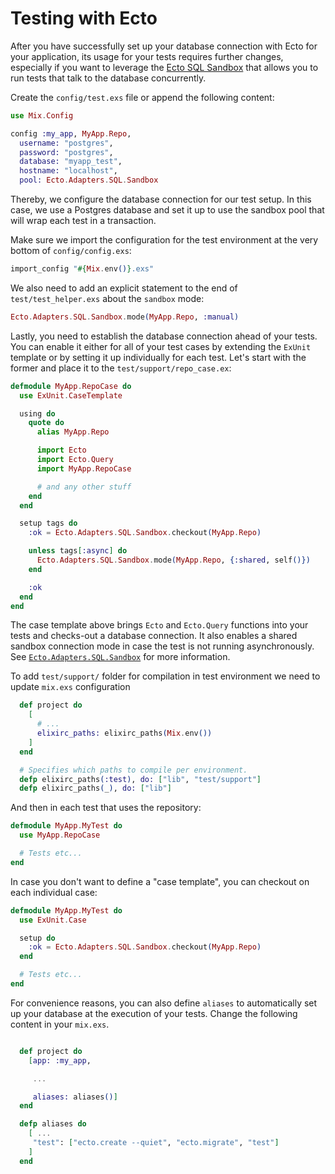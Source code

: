 # Testing with Ecto

After you have successfully set up your database connection with Ecto for your application,
its usage for your tests requires further changes, especially if you want to leverage the
[Ecto SQL Sandbox](https://hexdocs.pm/ecto_sql/Ecto.Adapters.SQL.Sandbox.html) that allows
you to run tests that talk to the database concurrently.

Create the `config/test.exs` file or append the following content:

```elixir
use Mix.Config

config :my_app, MyApp.Repo,
  username: "postgres",
  password: "postgres",
  database: "myapp_test",
  hostname: "localhost",
  pool: Ecto.Adapters.SQL.Sandbox

 ```

Thereby, we configure the database connection for our test setup.
In this case, we use a Postgres database and set it up to use the sandbox pool that will wrap each test in a transaction.

Make sure we import the configuration for the test environment at the very bottom of `config/config.exs`:

```elixir
import_config "#{Mix.env()}.exs"
```

We also need to add an explicit statement to the end of `test/test_helper.exs` about the `sandbox` mode:

```elixir
Ecto.Adapters.SQL.Sandbox.mode(MyApp.Repo, :manual)
```

Lastly, you need to establish the database connection ahead of your tests.
You can enable it either for all of your test cases by extending the `ExUnit` template or by setting it up individually for each test. Let's start with the former and place it to the `test/support/repo_case.ex`:

```elixir
defmodule MyApp.RepoCase do
  use ExUnit.CaseTemplate

  using do
    quote do
      alias MyApp.Repo

      import Ecto
      import Ecto.Query
      import MyApp.RepoCase

      # and any other stuff
    end
  end

  setup tags do
    :ok = Ecto.Adapters.SQL.Sandbox.checkout(MyApp.Repo)

    unless tags[:async] do
      Ecto.Adapters.SQL.Sandbox.mode(MyApp.Repo, {:shared, self()})
    end

    :ok
  end
end
```

The case template above brings `Ecto` and `Ecto.Query` functions into your tests and checks-out a database connection. It also enables a shared sandbox connection mode in case the test is not running asynchronously.
See [`Ecto.Adapters.SQL.Sandbox`](https://hexdocs.pm/ecto_sql/Ecto.Adapters.SQL.Sandbox.html) for more information.

To add `test/support/` folder for compilation in test environment we need to update `mix.exs` configuration

```elixir
  def project do
    [
      # ...
      elixirc_paths: elixirc_paths(Mix.env())
    ]
  end

  # Specifies which paths to compile per environment.
  defp elixirc_paths(:test), do: ["lib", "test/support"]
  defp elixirc_paths(_), do: ["lib"]
```

And then in each test that uses the repository:

```elixir
defmodule MyApp.MyTest do
  use MyApp.RepoCase

  # Tests etc...
end
```

In case you don't want to define a "case template", you can checkout on each individual case:

```elixir
defmodule MyApp.MyTest do
  use ExUnit.Case

  setup do
    :ok = Ecto.Adapters.SQL.Sandbox.checkout(MyApp.Repo)
  end

  # Tests etc...
end
```

For convenience reasons, you can also define `aliases` to automatically set up your database at the execution of your tests.
Change the following content in your `mix.exs`.

```elixir

  def project do
    [app: :my_app,

     ...

     aliases: aliases()]
  end

  defp aliases do
    [ ...
     "test": ["ecto.create --quiet", "ecto.migrate", "test"]
    ]
  end
```
